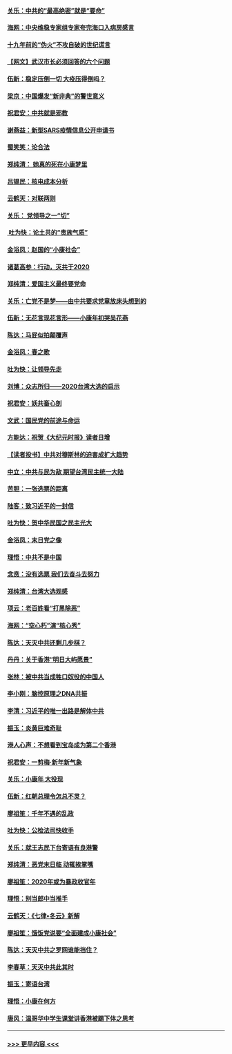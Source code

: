 #### [关乐：中共的“最高绝密”就是“要命”](../pages/nsc993/n11816946.md?t=01240922) 
#### [海网：中央维稳专家组专家夸完海口入病房感言](../pages/nsc993/n11815138.md?t=01240922) 
#### [十九年前的“伪火”不攻自破的世纪谎言](../pages/nsc993/n11813238.md?t=01240922) 
#### [【网文】武汉市长必须回答的六个问题](../pages/nsc993/n11813848.md?t=01240922) 
#### [伍新：稳定压倒一切 大疫压得倒吗？](../pages/nsc993/n11812634.md?t=01240922) 
#### [梁京：中国爆发“新非典”的警世意义](../pages/nsc993/n11812554.md?t=01240922) 
#### [祝君安：中共就是邪教](../pages/nsc993/n11812431.md?t=01240922) 
#### [谢燕益：新型SARS疫情信息公开申请书](../pages/nsc993/n11808840.md?t=01240922) 
#### [蜀笑笑：论合法](../pages/nsc993/n11808064.md?t=01240922) 
#### [郑纯清： 她真的死在小康梦里](../pages/nsc993/n11806623.md?t=01240922) 
#### [吕锡民：核电成本分析](../pages/nsc993/n11806284.md?t=01240922) 
#### [云鹤天：对联两则](../pages/nsc993/n11805957.md?t=01240922) 
#### [关乐： 党领导之一“切”](../pages/nsc993/n11804505.md?t=01240922) 
#### [ 吐为快：论土共的“贵族气质”](../pages/nsc993/n11804490.md?t=01240922) 
#### [金浴凤：赵国的“小康社会”](../pages/nsc993/n11804452.md?t=01240922) 
#### [诸葛高参：行动，灭共于2020](../pages/nsc993/n11804120.md?t=01240922) 
#### [郑纯清：爱国主义最终要党命](../pages/nsc993/n11802197.md?t=01240922) 
#### [关乐：亡党不是梦——由中共要求党章放床头想到的](../pages/nsc993/n11802156.md?t=01240922) 
#### [伍新：无花言现花言形——小康年初哭吴花燕](../pages/nsc993/n11800044.md?t=01240922) 
#### [陈达：马屁似拍颠覆声](../pages/nsc993/n11800010.md?t=01240922) 
#### [金浴凤：春之歌](../pages/nsc993/n11797687.md?t=01240922) 
#### [吐为快：让领导先走](../pages/nsc993/n11797512.md?t=01240922) 
#### [刘博：众志所归——2020台湾大选的启示](../pages/nsc993/n11796878.md?t=01240922) 
#### [祝君安：妖共畜心剖](../pages/nsc993/n11794273.md?t=01240922) 
#### [文武：国民党的前途与命运](../pages/nsc993/n11794198.md?t=01240922) 
#### [方能达：祝贺《大纪元时报》读者日增](../pages/nsc993/n11793807.md?t=01240922) 
#### [【读者投书】中共对穆斯林的迫害成扩大趋势](../pages/nsc993/n11791371.md?t=01240922) 
#### [中立：中共与民为敌 期望台湾民主统一大陆](../pages/nsc993/n11790392.md?t=01240922) 
#### [苦胆：一张选票的距离](../pages/nsc993/n11788914.md?t=01240922) 
#### [陆客：致习近平的一封信](../pages/nsc993/n11788867.md?t=01240922) 
#### [吐为快：贺中华民国之民主光大](../pages/nsc993/n11788618.md?t=01240922) 
#### [金浴凤：末日党之像](../pages/nsc993/n11787475.md?t=01240922) 
#### [理悟：中共不是中国](../pages/nsc993/n11787463.md?t=01240922) 
#### [念贲：没有选票  我们去奋斗去努力](../pages/nsc993/n11787398.md?t=01240922) 
#### [郑纯清：台湾大选观感](../pages/nsc993/n11786210.md?t=01240922) 
#### [项云：老百姓看“打黑除恶”](../pages/nsc993/n11785398.md?t=01240922) 
#### [海网：“空心朽”演“核心秀”](../pages/nsc993/n11783874.md?t=01240922) 
#### [陈达：天灭中共还剩几步棋？](../pages/nsc993/n11783719.md?t=01240922) 
#### [丹丹：关于香港“明日大屿愿景”](../pages/nsc993/n11783273.md?t=01240922) 
#### [张林：被中共当成牲口奴役的中国人](../pages/nsc993/n11782397.md?t=01240922) 
#### [李小刚：脑控原理之DNA共振](../pages/nsc993/n11780962.md?t=01240922) 
#### [李清：习近平的唯一出路是解体中共](../pages/nsc993/n11780866.md?t=01240922) 
#### [振玉：炎黄巨难奇耻](../pages/nsc993/n11779632.md?t=01240922) 
#### [港人心声：不想看到宝岛成为第二个香港](../pages/nsc993/n11778817.md?t=01240922) 
#### [祝君安：一剪梅‧新年新气象](../pages/nsc993/n11776340.md?t=01240922) 
#### [关乐：小康年 大役现](../pages/nsc993/n11774213.md?t=01240922) 
#### [伍新：红朝总理令怎总不灵？](../pages/nsc993/n11770813.md?t=01240922) 
#### [廖祖笙：千年不遇的乱政](../pages/nsc993/n11770373.md?t=01240922) 
#### [吐为快：公检法司快收手](../pages/nsc993/n11770359.md?t=01240922) 
#### [关乐：就王志民下台寄语有良港警](../pages/nsc993/n11769903.md?t=01240922) 
#### [郑纯清：恶党末日临 动辄挨掌嘴](../pages/nsc993/n11769356.md?t=01240922) 
#### [廖祖笙：2020年或为暴政收官年](../pages/nsc993/n11768216.md?t=01240922) 
#### [理悟：别当郎中当推手](../pages/nsc993/n11768243.md?t=01240922) 
#### [云鹤天：《七律▪冬云》新解](../pages/nsc993/n11768204.md?t=01240922) 
#### [廖祖笙：饿饭党说要“全面建成小康社会”](../pages/nsc993/n11767482.md?t=01240922) 
#### [陈达：天灭中共之罗网谁能挡住？](../pages/nsc993/n11767465.md?t=01240922) 
#### [李春草：天灭中共此其时](../pages/nsc993/n11767452.md?t=01240922) 
#### [振玉：寄语台湾](../pages/nsc993/n11767432.md?t=01240922) 
#### [理悟：小康在何方](../pages/nsc993/n11767394.md?t=01240922) 
#### [唐风：温哥华中学生课堂讲香港被踢下体之思考](../pages/nsc993/n11766848.md?t=01240922) 

----
#### [ >>> 更早内容 <<< ](../indexes/nsc993-earlier.md)
